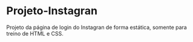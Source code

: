 # Projeto-Instagran

Projeto da página de login do Instagran de forma estática, somente para treino de HTML e CSS.
